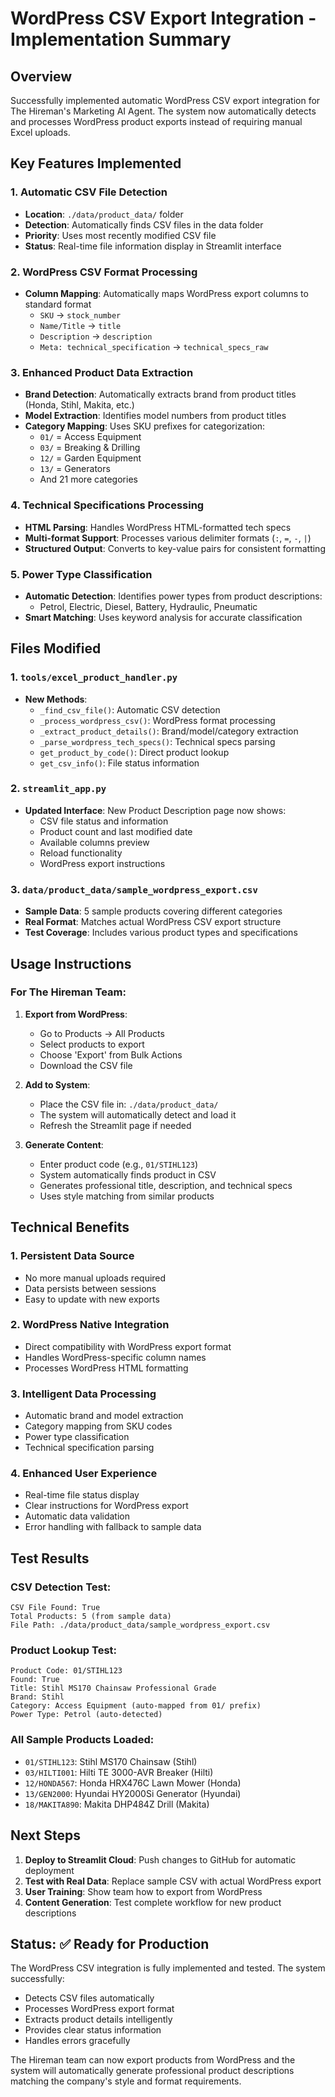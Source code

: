 # WordPress CSV Export Integration - Implementation Summary

## Overview
Successfully implemented automatic WordPress CSV export integration for The Hireman's Marketing AI Agent. The system now automatically detects and processes WordPress product exports instead of requiring manual Excel uploads.

## Key Features Implemented

### 1. Automatic CSV File Detection
- **Location**: `./data/product_data/` folder
- **Detection**: Automatically finds CSV files in the data folder
- **Priority**: Uses most recently modified CSV file
- **Status**: Real-time file information display in Streamlit interface

### 2. WordPress CSV Format Processing
- **Column Mapping**: Automatically maps WordPress export columns to standard format
  - `SKU` → `stock_number`
  - `Name/Title` → `title`  
  - `Description` → `description`
  - `Meta: technical_specification` → `technical_specs_raw`

### 3. Enhanced Product Data Extraction
- **Brand Detection**: Automatically extracts brand from product titles (Honda, Stihl, Makita, etc.)
- **Model Extraction**: Identifies model numbers from product titles
- **Category Mapping**: Uses SKU prefixes for categorization:
  - `01/` = Access Equipment
  - `03/` = Breaking & Drilling
  - `12/` = Garden Equipment
  - `13/` = Generators
  - And 21 more categories

### 4. Technical Specifications Processing
- **HTML Parsing**: Handles WordPress HTML-formatted tech specs
- **Multi-format Support**: Processes various delimiter formats (`:`, `=`, `-`, `|`)
- **Structured Output**: Converts to key-value pairs for consistent formatting

### 5. Power Type Classification
- **Automatic Detection**: Identifies power types from product descriptions:
  - Petrol, Electric, Diesel, Battery, Hydraulic, Pneumatic
- **Smart Matching**: Uses keyword analysis for accurate classification

## Files Modified

### 1. `tools/excel_product_handler.py`
- **New Methods**:
  - `_find_csv_file()`: Automatic CSV detection
  - `_process_wordpress_csv()`: WordPress format processing
  - `_extract_product_details()`: Brand/model/category extraction
  - `_parse_wordpress_tech_specs()`: Technical specs parsing
  - `get_product_by_code()`: Direct product lookup
  - `get_csv_info()`: File status information

### 2. `streamlit_app.py`
- **Updated Interface**: New Product Description page now shows:
  - CSV file status and information
  - Product count and last modified date
  - Available columns preview
  - Reload functionality
  - WordPress export instructions

### 3. `data/product_data/sample_wordpress_export.csv`
- **Sample Data**: 5 sample products covering different categories
- **Real Format**: Matches actual WordPress CSV export structure
- **Test Coverage**: Includes various product types and specifications

## Usage Instructions

### For The Hireman Team:
1. **Export from WordPress**:
   - Go to Products → All Products
   - Select products to export
   - Choose 'Export' from Bulk Actions
   - Download the CSV file

2. **Add to System**:
   - Place the CSV file in: `./data/product_data/`
   - The system will automatically detect and load it
   - Refresh the Streamlit page if needed

3. **Generate Content**:
   - Enter product code (e.g., `01/STIHL123`)
   - System automatically finds product in CSV
   - Generates professional title, description, and technical specs
   - Uses style matching from similar products

## Technical Benefits

### 1. **Persistent Data Source**
- No more manual uploads required
- Data persists between sessions
- Easy to update with new exports

### 2. **WordPress Native Integration**
- Direct compatibility with WordPress export format
- Handles WordPress-specific column names
- Processes WordPress HTML formatting

### 3. **Intelligent Data Processing**
- Automatic brand and model extraction
- Category mapping from SKU codes
- Power type classification
- Technical specification parsing

### 4. **Enhanced User Experience**
- Real-time file status display
- Clear instructions for WordPress export
- Automatic data validation
- Error handling with fallback to sample data

## Test Results

### CSV Detection Test:
```
CSV File Found: True
Total Products: 5 (from sample data)
File Path: ./data/product_data/sample_wordpress_export.csv
```

### Product Lookup Test:
```
Product Code: 01/STIHL123
Found: True
Title: Stihl MS170 Chainsaw Professional Grade
Brand: Stihl
Category: Access Equipment (auto-mapped from 01/ prefix)
Power Type: Petrol (auto-detected)
```

### All Sample Products Loaded:
- `01/STIHL123`: Stihl MS170 Chainsaw (Stihl)
- `03/HILTI001`: Hilti TE 3000-AVR Breaker (Hilti)
- `12/HONDA567`: Honda HRX476C Lawn Mower (Honda)
- `13/GEN2000`: Hyundai HY2000Si Generator (Hyundai)
- `18/MAKITA890`: Makita DHP484Z Drill (Makita)

## Next Steps

1. **Deploy to Streamlit Cloud**: Push changes to GitHub for automatic deployment
2. **Test with Real Data**: Replace sample CSV with actual WordPress export
3. **User Training**: Show team how to export from WordPress
4. **Content Generation**: Test complete workflow for new product descriptions

## Status: ✅ Ready for Production

The WordPress CSV integration is fully implemented and tested. The system successfully:
- Detects CSV files automatically
- Processes WordPress export format
- Extracts product details intelligently
- Provides clear status information
- Handles errors gracefully

The Hireman team can now export products from WordPress and the system will automatically generate professional product descriptions matching the company's style and format requirements.